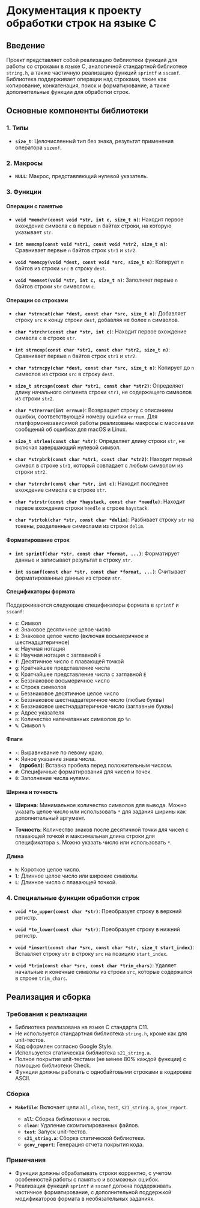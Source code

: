 # Документация к проекту обработки строк на языке C

## Введение

Проект представляет собой реализацию библиотеки функций для работы со строками в языке C, аналогичной стандартной библиотеке `string.h`, а также частичную реализацию функций `sprintf` и `sscanf`. Библиотека поддерживает операции над строками, такие как копирование, конкатенация, поиск и форматирование, а также дополнительные функции для обработки строк.

## Основные компоненты библиотеки

### 1. Типы

- **`size_t`**: Целочисленный тип без знака, результат применения оператора `sizeof`.

### 2. Макросы

- **`NULL`**: Макрос, представляющий нулевой указатель.

### 3. Функции

#### Операции с памятью

- **`void *memchr(const void *str, int c, size_t n)`**: Находит первое вхождение символа `c` в первых `n` байтах строки, на которую указывает `str`.
  
- **`int memcmp(const void *str1, const void *str2, size_t n)`**: Сравнивает первые `n` байтов строк `str1` и `str2`.
  
- **`void *memcpy(void *dest, const void *src, size_t n)`**: Копирует `n` байтов из строки `src` в строку `dest`.
  
- **`void *memset(void *str, int c, size_t n)`**: Заполняет первые `n` байтов строки `str` символом `c`.

#### Операции со строками

- **`char *strncat(char *dest, const char *src, size_t n)`**: Добавляет строку `src` к концу строки `dest`, добавляя не более `n` символов.
  
- **`char *strchr(const char *str, int c)`**: Находит первое вхождение символа `c` в строке `str`.
  
- **`int strncmp(const char *str1, const char *str2, size_t n)`**: Сравнивает первые `n` байтов строк `str1` и `str2`.
  
- **`char *strncpy(char *dest, const char *src, size_t n)`**: Копирует до `n` символов из строки `src` в строку `dest`.
  
- **`size_t strcspn(const char *str1, const char *str2)`**: Определяет длину начального сегмента строки `str1`, не содержащего символов из строки `str2`.
  
- **`char *strerror(int errnum)`**: Возвращает строку с описанием ошибки, соответствующей номеру ошибки `errnum`. Для платформонезависимой работы реализованы макросы с массивами сообщений об ошибках для macOS и Linux.
  
- **`size_t strlen(const char *str)`**: Определяет длину строки `str`, не включая завершающий нулевой символ.
  
- **`char *strpbrk(const char *str1, const char *str2)`**: Находит первый символ в строке `str1`, который совпадает с любым символом из строки `str2`.
  
- **`char *strrchr(const char *str, int c)`**: Находит последнее вхождение символа `c` в строке `str`.
  
- **`char *strstr(const char *haystack, const char *needle)`**: Находит первое вхождение строки `needle` в строке `haystack`.
  
- **`char *strtok(char *str, const char *delim)`**: Разбивает строку `str` на токены, разделенные символами из строки `delim`.

#### Форматирование строк

- **`int sprintf(char *str, const char *format, ...)`**: Форматирует данные и записывает результат в строку `str`.
  
- **`int sscanf(const char *str, const char *format, ...)`**: Считывает форматированные данные из строки `str`.

#### Спецификаторы формата

Поддерживаются следующие спецификаторы формата в `sprintf` и `sscanf`:

- **`c`**: Символ
- **`d`**: Знаковое десятичное целое число
- **`i`**: Знаковое целое число (включая восьмеричное и шестнадцатеричное)
- **`e`**: Научная нотация
- **`E`**: Научная нотация с заглавной `E`
- **`f`**: Десятичное число с плавающей точкой
- **`g`**: Кратчайшее представление числа
- **`G`**: Кратчайшее представление числа с заглавной `E`
- **`o`**: Беззнаковое восьмеричное число
- **`s`**: Строка символов
- **`u`**: Беззнаковое десятичное целое число
- **`x`**: Беззнаковое шестнадцатеричное число (любые буквы)
- **`X`**: Беззнаковое шестнадцатеричное число (заглавные буквы)
- **`p`**: Адрес указателя
- **`n`**: Количество напечатанных символов до `%n`
- **`%`**: Символ `%`

#### Флаги

- **`-`**: Выравнивание по левому краю.
- **`+`**: Явное указание знака числа.
- **` ` (пробел)**: Вставка пробела перед положительным числом.
- **`#`**: Специфичные форматирования для чисел и точек.
- **`0`**: Заполнение числа нулями.

#### Ширина и точность

- **Ширина**: Минимальное количество символов для вывода. Можно указать целое число или использовать `*` для задания ширины как дополнительный аргумент.
  
- **Точность**: Количество знаков после десятичной точки для чисел с плавающей точкой и максимальная длина строки для спецификатора `s`. Можно указать число или использовать `*`.

#### Длина

- **`h`**: Короткое целое число.
- **`l`**: Длинное целое число или широкие символы.
- **`L`**: Длинное число с плавающей точкой.

### 4. Специальные функции обработки строк

- **`void *to_upper(const char *str)`**: Преобразует строку в верхний регистр.
  
- **`void *to_lower(const char *str)`**: Преобразует строку в нижний регистр.
  
- **`void *insert(const char *src, const char *str, size_t start_index)`**: Вставляет строку `str` в строку `src` на позицию `start_index`.
  
- **`void *trim(const char *src, const char *trim_chars)`**: Удаляет начальные и конечные символы из строки `src`, которые содержатся в строке `trim_chars`.

## Реализация и сборка

### Требования к реализации

- Библиотека реализована на языке C стандарта C11.
- Не используется стандартная библиотека `string.h`, кроме как для unit-тестов.
- Код оформлен согласно Google Style.
- Используется статическая библиотека `s21_string.a`.
- Полное покрытие unit-тестами (не менее 80% каждой функции) с помощью библиотеки Check.
- Функции должны работать с однобайтовыми строками в кодировке ASCII.

### Сборка

- **`Makefile`**: Включает цели `all`, `clean`, `test`, `s21_string.a`, `gcov_report`.

  - **`all`**: Сборка библиотеки и тестов.
  - **`clean`**: Удаление скомпилированных файлов.
  - **`test`**: Запуск unit-тестов.
  - **`s21_string.a`**: Сборка статической библиотеки.
  - **`gcov_report`**: Генерация отчета покрытия кода.

### Примечания

- Функции должны обрабатывать строки корректно, с учетом особенностей работы с памятью и возможных ошибок.
- Реализация функций `sprintf` и `sscanf` должна поддерживать частичное форматирование, с дополнительной поддержкой модификаторов формата в необязательных заданиях.
